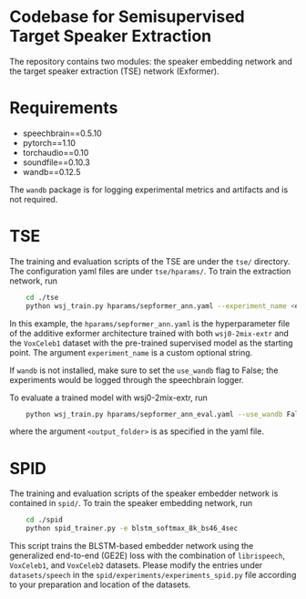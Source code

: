 # Codebase for Semisupervised Target Speaker Extraction

The repository contains two modules: the speaker embedding network and the target speaker extraction (TSE) network (Exformer).

# Requirements
  - speechbrain==0.5.10
  - pytorch==1.10
  - torchaudio==0.10
  - soundfile==0.10.3
  - wandb==0.12.5

The `wandb` package is for logging experimental metrics and artifacts and is not required.

# TSE
The training and evaluation scripts of the TSE are under the `tse/` directory. The configuration yaml files are under `tse/hparams/`. To train the extraction network, run

```bash
    cd ./tse
    python wsj_train.py hparams/sepformer_ann.yaml --experiment_name <experiment_name>
```

In this example, the `hparams/sepformer_ann.yaml` is the hyperparameter file of the additive exformer architecture trained with both `wsj0-2mix-extr` and the `VoxCeleb1` dataset with the pre-trained supervised model as the starting point. The argument `experiment_name` is a custom optional string.

If `wandb` is not installed, make sure to set the `use_wandb` flag to False; the experiments would be logged through the speechbrain logger.


To evaluate a trained model with wsj0-2mix-extr, run
```bash
    python wsj_train.py hparams/sepformer_ann_eval.yaml --use_wandb False --test_only True --output_folder <output_folder>
```
where the argument `<output_folder>` is as specified in the yaml file.


# SPID
The training and evaluation scripts of the speaker embedder network is contained in `spid/`. To train the speaker embedding network, run

```bash
    cd ./spid
    python spid_trainer.py -e blstm_softmax_8k_bs46_4sec
```

This script trains the BLSTM-based embedder network using the generalized end-to-end (GE2E) loss with the combination of `librispeech`, `VoxCeleb1`, and `VoxCeleb2` datasets. Please modify the entries under `datasets/speech` in the `spid/experiments/experiments_spid.py` file according to your preparation and location of the datasets.
